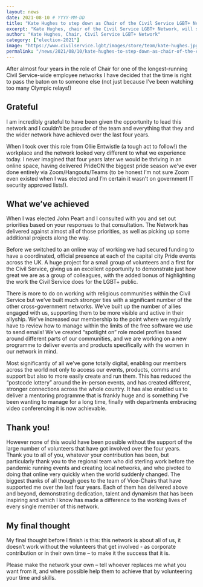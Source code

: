 ```yaml
---
layout: news
date: 2021-08-10 # YYYY-MM-DD 
title: "Kate Hughes to step down as Chair of the Civil Service LGBT+ Network"
excerpt: "Kate Hughes, chair of the Civil Service LGBT+ Network, will step down from her role after 4 years."
author: "Kate Hughes, Chair, Civil Service LGBT+ Network"
category: ["election-2021"]
image: "https://www.civilservice.lgbt/images/store/team/kate-hughes.jpg"
permalink: "/news/2021/08/10/kate-hughes-to-step-down-as-chair-of-the-civil-service-lgbt-network"
---
```


After almost four years in the role of Chair for one of the longest-running Civil Service-wide employee networks I have decided that the time is right to pass the baton on to someone else (not just because I’ve been watching too many Olympic relays!)
 
## Grateful 
 
I am incredibly grateful to have been given the opportunity to lead this network and I couldn’t be prouder of the team and everything that they and the wider network have achieved over the last four years. 
 
When I took over this role from Ollie Entwistle (a tough act to follow!) the workplace and the network looked very different to what we experience today. I never imagined that four years later we would be thriving in an online space, having delivered PrideON the biggest pride season we’ve ever done entirely via Zoom/Hangouts/Teams (to be honest I’m not sure Zoom even existed when I was elected and I’m certain it wasn’t on government IT security approved lists!). 
 
## What we’ve achieved
 
When I was elected John Peart and I consulted with you and set out priorities based on your responses to that consultation. The Network has delivered against almost all of those priorities, as well as picking up some additional projects along the way. 
 
Before we switched to an online way of working we had secured funding to have a coordinated, official presence at each of the capital city Pride events across the UK. A huge project for a small group of volunteers and a first for the Civil Service, giving us an excellent opportunity to demonstrate just how great we are as a group of colleagues, with the added bonus of highlighting the work the Civil Service does for the LGBT+ public. 
 
There is more to do on working with religious communities within the Civil Service but we’ve built much stronger ties with a significant number of the other cross-government networks. We’ve built up the number of allies engaged with us, supporting them to be more visible and active in their allyship. We’ve increased our membership to the point where we regularly have to review how to manage within the limits of the free software we use to send emails! We’ve created “spotlight on” role model profiles based around different parts of our communities, and we are working on a new programme to deliver events and products specifically with the women in our network in mind. 
 
Most significantly of all we’ve gone totally digital, enabling our members across the world not only to access our events, products, comms and support but also to more easily create and run them. This has reduced the “postcode lottery” around the in-person events, and has created different, stronger connections across the whole country. It has also enabled us to deliver a mentoring programme that is frankly huge and is something I’ve been wanting to manage for a long time, finally with departments embracing video conferencing it is now achievable.
 
## Thank you!
 
However none of this would have been possible without the support of the large number of volunteers that have got involved over the four years. Thank you to all of you, whatever your contribution has been, but particularly thank you to the regional team who did sterling work before the pandemic running events and creating local networks, and who pivoted to doing that online very quickly when the world suddenly changed. The biggest thanks of all though goes to the team of Vice-Chairs that have supported me over the last four years. Each of them has delivered above and beyond, demonstrating dedication, talent and dynamism that has been inspiring and which I know has made a difference to the working lives of every single member of this network. 
 
## My final thought
 
My final thought before I finish is this: this network is about all of us, it doesn’t work without the volunteers that get involved - as corporate contribution or in their own time – to make it the success that it is. 
 
Please make the network your own – tell whoever replaces me what you want from it, and where possible help them to achieve that by volunteering your time and skills.

